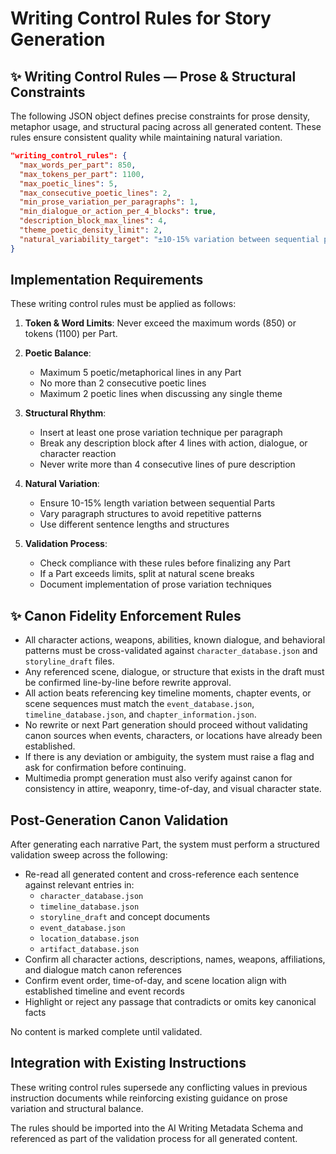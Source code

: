 # Writing Control Rules for Story Generation

## ✨ Writing Control Rules — Prose & Structural Constraints

The following JSON object defines precise constraints for prose density, metaphor usage, and structural pacing across all generated content. These rules ensure consistent quality while maintaining natural variation.

```json
"writing_control_rules": {
  "max_words_per_part": 850,
  "max_tokens_per_part": 1100,
  "max_poetic_lines": 5,
  "max_consecutive_poetic_lines": 2,
  "min_prose_variation_per_paragraphs": 1,
  "min_dialogue_or_action_per_4_blocks": true,
  "description_block_max_lines": 4,
  "theme_poetic_density_limit": 2,
  "natural_variability_target": "±10-15% variation between sequential parts"
}
```

## Implementation Requirements

These writing control rules must be applied as follows:

1. **Token & Word Limits**: Never exceed the maximum words (850) or tokens (1100) per Part.

2. **Poetic Balance**: 
   - Maximum 5 poetic/metaphorical lines in any Part
   - No more than 2 consecutive poetic lines
   - Maximum 2 poetic lines when discussing any single theme

3. **Structural Rhythm**:
   - Insert at least one prose variation technique per paragraph
   - Break any description block after 4 lines with action, dialogue, or character reaction
   - Never write more than 4 consecutive lines of pure description

4. **Natural Variation**:
   - Ensure 10-15% length variation between sequential Parts
   - Vary paragraph structures to avoid repetitive patterns
   - Use different sentence lengths and structures

5. **Validation Process**:
   - Check compliance with these rules before finalizing any Part
   - If a Part exceeds limits, split at natural scene breaks
   - Document implementation of prose variation techniques

## ✨ Canon Fidelity Enforcement Rules

- All character actions, weapons, abilities, known dialogue, and behavioral patterns must be cross-validated against `character_database.json` and `storyline_draft` files.
- Any referenced scene, dialogue, or structure that exists in the draft must be confirmed line-by-line before rewrite approval.
- All action beats referencing key timeline moments, chapter events, or scene sequences must match the `event_database.json`, `timeline_database.json`, and `chapter_information.json`.
- No rewrite or next Part generation should proceed without validating canon sources when events, characters, or locations have already been established.
- If there is any deviation or ambiguity, the system must raise a flag and ask for confirmation before continuing.
- Multimedia prompt generation must also verify against canon for consistency in attire, weaponry, time-of-day, and visual character state.

## Post-Generation Canon Validation

After generating each narrative Part, the system must perform a structured validation sweep across the following:

- Re-read all generated content and cross-reference each sentence against relevant entries in:
  - `character_database.json`
  - `timeline_database.json`
  - `storyline_draft` and concept documents
  - `event_database.json`
  - `location_database.json`
  - `artifact_database.json`
- Confirm all character actions, descriptions, names, weapons, affiliations, and dialogue match canon references
- Confirm event order, time-of-day, and scene location align with established timeline and event records
- Highlight or reject any passage that contradicts or omits key canonical facts

No content is marked complete until validated.

## Integration with Existing Instructions

These writing control rules supersede any conflicting values in previous instruction documents while reinforcing existing guidance on prose variation and structural balance.

The rules should be imported into the AI Writing Metadata Schema and referenced as part of the validation process for all generated content.